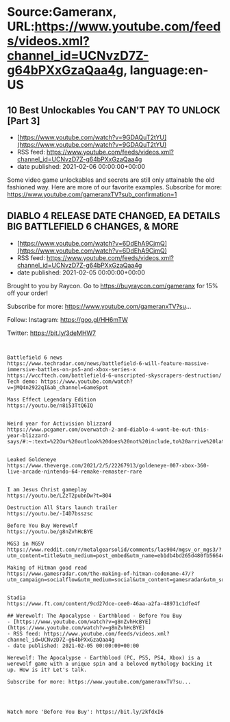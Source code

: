 # Source:Gameranx, URL:https://www.youtube.com/feeds/videos.xml?channel_id=UCNvzD7Z-g64bPXxGzaQaa4g, language:en-US

## 10 Best Unlockables You CAN'T PAY TO UNLOCK [Part 3]
 - [https://www.youtube.com/watch?v=9GDAQuT2tYU](https://www.youtube.com/watch?v=9GDAQuT2tYU)
 - RSS feed: https://www.youtube.com/feeds/videos.xml?channel_id=UCNvzD7Z-g64bPXxGzaQaa4g
 - date published: 2021-02-06 00:00:00+00:00

Some video game unlockables and secrets are still only attainable the old fashioned way. Here are more of our favorite examples.
Subscribe for more: https://www.youtube.com/gameranxTV?sub_confirmation=1

## DIABLO 4 RELEASE DATE CHANGED, EA DETAILS BIG BATTLEFIELD 6 CHANGES, & MORE
 - [https://www.youtube.com/watch?v=6DdEhA9CjmQ](https://www.youtube.com/watch?v=6DdEhA9CjmQ)
 - RSS feed: https://www.youtube.com/feeds/videos.xml?channel_id=UCNvzD7Z-g64bPXxGzaQaa4g
 - date published: 2021-02-05 00:00:00+00:00

Brought to you by Raycon. Go to https://buyraycon.com/gameranx for 15% off your order! 

Subscribe for more: https://www.youtube.com/gameranxTV?su​...


Follow:
 Instagram: https://goo.gl/HH6mTW​

Twitter: https://bit.ly/3deMHW7​


 ~~~~STORIES~~~~


Battlefield 6 news
https://www.techradar.com/news/battlefield-6-will-feature-massive-immersive-battles-on-ps5-and-xbox-series-x
https://wccftech.com/battlefield-6-unscripted-skyscrapers-destruction/
Tech demo: https://www.youtube.com/watch?v=jMQ4n2922qI&ab_channel=GameSpot

Mass Effect Legendary Edition
https://youtu.be/n8i53TtQ6IQ


Weird year for Activision blizzard
https://www.pcgamer.com/overwatch-2-and-diablo-4-wont-be-out-this-year-blizzard-says/#:~:text=%22Our%20outlook%20does%20not%20include,to%20arrive%20later%20in%202021


Leaked Goldeneye
https://www.theverge.com/2021/2/5/22267913/goldeneye-007-xbox-360-live-arcade-nintendo-64-remake-remaster-rare


I am Jesus Christ gameplay
https://youtu.be/LZzT2pubnDw?t=804

Destruction All Stars launch trailer
https://youtu.be/-I4D7bsszsc

Before You Buy Werewolf
https://youtu.be/g8nZvhHcBYE

MGS3 in MGSV
https://www.reddit.com/r/metalgearsolid/comments/las904/mgsv_or_mgs3/?utm_content=title&utm_medium=post_embed&utm_name=eb1db4bd265d480fb5664c4f7bdbdb93&utm_source=embedly&utm_term=las904

Making of Hitman good read
https://www.gamesradar.com/the-making-of-hitman-codename-47/?utm_campaign=socialflow&utm_medium=social&utm_content=gamesradar&utm_source=facebook.com&fbclid=IwAR3cX3XUQsTShvYuBLq38CVE4DM2a0AxtqrmGsVo3I0BIXN8EcY3XBVbN0g


Stadia
https://www.ft.com/content/9cd27dce-cee0-46aa-a2fa-48971c1dfe4f

## Werewolf: The Apocalypse - Earthblood - Before You Buy
 - [https://www.youtube.com/watch?v=g8nZvhHcBYE](https://www.youtube.com/watch?v=g8nZvhHcBYE)
 - RSS feed: https://www.youtube.com/feeds/videos.xml?channel_id=UCNvzD7Z-g64bPXxGzaQaa4g
 - date published: 2021-02-05 00:00:00+00:00

Werewolf: The Apocalypse - Earthblood (PC, PS5, PS4, Xbox) is a werewolf game with a unique spin and a beloved mythology backing it up. How is it? Let's talk.

Subscribe for more: https://www.youtube.com/gameranxTV?su...​

​


Watch more 'Before You Buy': https://bit.ly/2kfdxI6​

